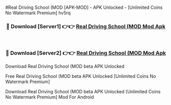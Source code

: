 #Real Driving School (MOD [APK-MOD] - APK Unlocked - [Unlimited Coins No Watermark Premium] hv5rq



<div align="center">

<h3>🔴 Download [Server1] 👉👉 <a href="https://momento.my/?title=Real_Driving_School_(MOD">Real Driving School (MOD Mod Apk</a></h3><br>

<h3>🔴 Download [Server2] 👉👉 <a href="https://momento.my/?title=Real_Driving_School_(MOD">Real Driving School (MOD Mod Apk</a></h3>
</div>



Download Real Driving School (MOD beta APK Unlocked

Free Real Driving School (MOD beta APK Unlocked [Unlimited Coins No Watermark Premium]

Download Real Driving School (MOD beta APK Unlocked [Unlimited Coins No Watermark Premium] Mod For Android
